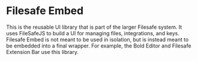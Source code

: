# Filesafe Embed

This is the reusable UI library that is part of the larger Filesafe system. It uses FileSafeJS to build a UI for managing files, integrations, and keys. Filesafe Embed is not meant to be used in isolation, but is instead meant to be embedded into a final wrapper. For example, the Bold Editor and Filesafe Extension Bar use this library.
